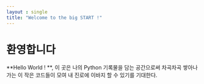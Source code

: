 ```yaml
---
layout : single
title: "Welcome to the big START !"
---
```


# 환영합니다

**Hello World ! **, 이 곳은 나의 Python 기록물을 담는 공간으로써 차곡차곡 쌓아나가는 이 작은 코드들이 모여 내 진로에 이바지 할 수 있기를 기대한다.
